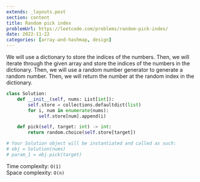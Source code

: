 ```yaml
---
extends: _layouts.post
section: content
title: Random pick index
problemUrl: https://leetcode.com/problems/random-pick-index/
date: 2022-11-22
categories: [array-and-hashmap, design]
---
```


We will use a dictionary to store the indices of the numbers. Then, we will iterate through the given array and store the indices of the numbers in the dictionary. Then, we will use a random number generator to generate a random number. Then, we will return the number at the random index in the dictionary.

```python
class Solution:
    def __init__(self, nums: List[int]):
        self.store = collections.defaultdict(list)
        for i, num in enumerate(nums):
            self.store[num].append(i)

    def pick(self, target: int) -> int:
        return random.choice(self.store[target])

# Your Solution object will be instantiated and called as such:
# obj = Solution(nums)
# param_1 = obj.pick(target)
```

Time complexity: `O(1)` <br/>
Space complexity: `O(n)`